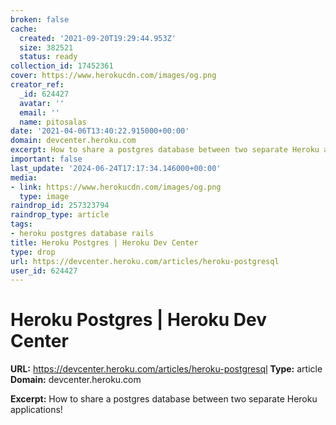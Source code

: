 ```yaml
---
broken: false
cache:
  created: '2021-09-20T19:29:44.953Z'
  size: 382521
  status: ready
collection_id: 17452361
cover: https://www.herokucdn.com/images/og.png
creator_ref:
  _id: 624427
  avatar: ''
  email: ''
  name: pitosalas
date: '2021-04-06T13:40:22.915000+00:00'
domain: devcenter.heroku.com
excerpt: How to share a postgres database between two separate Heroku applications!
important: false
last_update: '2024-06-24T17:17:34.146000+00:00'
media:
- link: https://www.herokucdn.com/images/og.png
  type: image
raindrop_id: 257323794
raindrop_type: article
tags:
- heroku postgres database rails
title: Heroku Postgres | Heroku Dev Center
type: drop
url: https://devcenter.heroku.com/articles/heroku-postgresql
user_id: 624427
---
```


# Heroku Postgres | Heroku Dev Center

**URL:** https://devcenter.heroku.com/articles/heroku-postgresql
**Type:** article
**Domain:** devcenter.heroku.com

**Excerpt:** How to share a postgres database between two separate Heroku applications!
